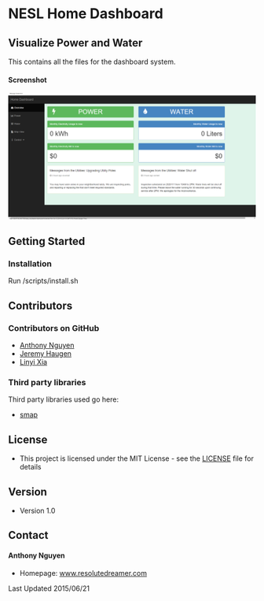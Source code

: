 NESL Home Dashboard
======
## Visualize Power and Water 
This contains all the files for the dashboard system.

#### Screenshot
![Screenshot](/assets/screenshots/ss1.png)
## Getting Started

### Installation
Run /scripts/install.sh

## Contributors

### Contributors on GitHub
* [Anthony Nguyen](https://github.com/resolutedreamer)
* [Jeremy Haugen](https://github.com/jeremyhaugen)
* [Linyi Xia]()

### Third party libraries
Third party libraries used go here:
*  [smap](https://softwaredefinedbuildings.github.io/smap/)

## License 
* This project is licensed under the MIT License - see the [LICENSE](https://github.com/resolutedreamer/NESLDashboard/blob/master/LICENSE) file for details

## Version 
* Version 1.0

## Contact
#### Anthony Nguyen
* Homepage: www.resolutedreamer.com

Last Updated 2015/06/21